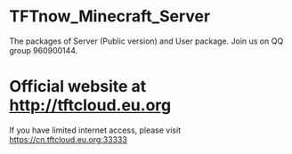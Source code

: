 # TFTnow_Minecraft_Server
  The packages of Server (Public version) and User package. Join us on QQ group 960900144.
# Official website at http://tftcloud.eu.org
  If you have limited internet access, please visit https://cn.tftcloud.eu.org:33333
